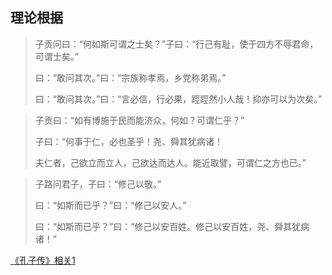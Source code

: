 ## 理论根据

>子贡问曰：“何如斯可谓之士矣？”子曰：“行己有耻，使于四方不辱君命，可谓士矣。”
>
>曰：“敢问其次。”曰：“宗族称孝焉，乡党称弟焉。”
>
>曰：“敢问其次。”曰：“言必信，行必果，踁踁然小人哉！抑亦可以为次矣。”

>子贡曰：“如有博施于民而能济众，何如？可谓仁乎？”
>
>子曰：“何事于仁，必也圣乎！尧、舜其犹病诸！
>
>夫仁者，己欲立而立人，己欲达而达人。能近取譬，可谓仁之方也已。”

>子路问君子，子曰：“修己以敬。”
>
>曰：“如斯而已乎？”曰：“修己以安人。”
>
>曰：“如斯而已乎？”曰：“修己以安百姓。修己以安百姓，尧、舜其犹病诸！”

[《孔子传》相关1](http://www.quanxue.cn/LS_ChunQiu/Kong/Kong30.html)

